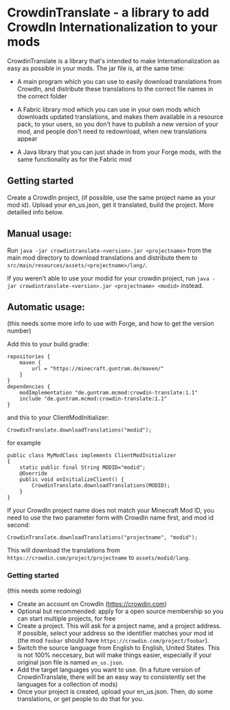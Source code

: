 CrowdinTranslate - a library to add CrowdIn Internationalization to your mods
=============================================================================

CrowdinTranslate is a library that's intended to make Internationalization as 
easy as possible in your mods. The jar file is, at the same time:

- A main program which you can use to easily download translations from
CrowdIn, and distribute these translations to the correct file names in the
correct folder

- A Fabric library mod which you can use in your own mods which downloads
updated translations, and makes them available in a resource pack, to your
users, so you don't have to publish a new version of your mod, and people
don't need to redownload, when new translations appear

- A Java library that you can just shade in from your Forge mods, with the same
functionality as for the Fabric mod



## Getting started

Create a CrowdIn project, (if possible, use the same project name as your mod id).
Upload your en_us.json, get it translated, build the project. More detailled 
info below.

## Manual usage:

Run `java -jar crowdintranslate-<version>.jar <projectname>` from the main
mod directory to download translations and distribute them
to `src/main/resources/assets/<projectname>/lang/`.

If you weren't able to use your modid for your crowdin project, run
`java -jar crowdintranslate-<version>.jar <projectname> <modid>` instead.

## Automatic usage:

(this needs some more info to use with Forge, and how to get the version number)

Add this to your build.gradle:

```
repositories {
	maven {
		url = "https://minecraft.guntram.de/maven/"
	}
}
dependencies {
    modImplementation "de.guntram.mcmod:crowdin-translate:1.1"
    include "de.guntram.mcmod:crowdin-translate:1.1"
}
```

and this to your ClientModInitializer:

```
CrowdinTranslate.downloadTranslations("modid");
```

for example

```
public class MyModClass implements ClientModInitializer 
{
    static public final String MODID="modid";
    @Override
    public void onInitializeClient() {
        CrowdinTranslate.downloadTranslations(MODID);
    }
}
```

If your CrowdIn project name does not match your Minecraft Mod ID, you need
to use the two parameter form with CrowdIn name first, and mod id second:

```
CrowdinTranslate.downloadTranslations("projectname", "modid");
```

This will download the translations from `https://crowdin.com/project/projectname`
to `assets/modid/lang`.



### Getting started
(this needs some redoing)
- Create an account on CrowdIn (https://crowdin.com)
- Optional but recommended: apply for a open source membership so you can start multiple projects, for free
- Create a project. This will ask for a project name, and a project address. 
If possible, select your address so the identifier matches your mod id
(the mod `foobar` should have `https://crowdin.com/project/foobar`).
- Switch the source language from English to English, United States. This is not
100% neccesary, but will make things easier, especially if your original json
file is named `en_us.json`.
- Add the target languages you want to use. (In a future version of CrowdinTranslate,
there will be an easy way to consistently set the languages for a collection 
of mods)
- Once your project is created, upload your en_us.json. Then, do some translations,
or get people to do that for you.
